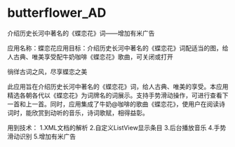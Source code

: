 butterflower_AD
================

介绍历史长河中著名的《蝶恋花》词——增加有米广告


应用名称：蝶恋花应用目标：介绍历史长河中著名的《蝶恋花》词配适当的图，给人古典、唯美享受配牛奶咖啡《蝶恋花》歌曲，可关闭或打开

徜徉古词之风，尽享蝶恋之美

此应用旨在介绍历史长河中著名的《蝶恋花》词，给人古典、唯美的享受。本应用精选各朝各代以《蝶恋花》为词牌名的词展示。支持手势滑动操作，可进行查看下一首和上一首。同时，应用集成了牛奶@咖啡的歌曲《蝶恋花》，使用户在阅读诗词时，能欣赏到动听的音乐，诗词歌赋，相得益彰。

用到技术： 1.XML文档的解析 2.自定义ListView显示条目 3.后台播放音乐 4.手势滑动识别
5.增加有米广告